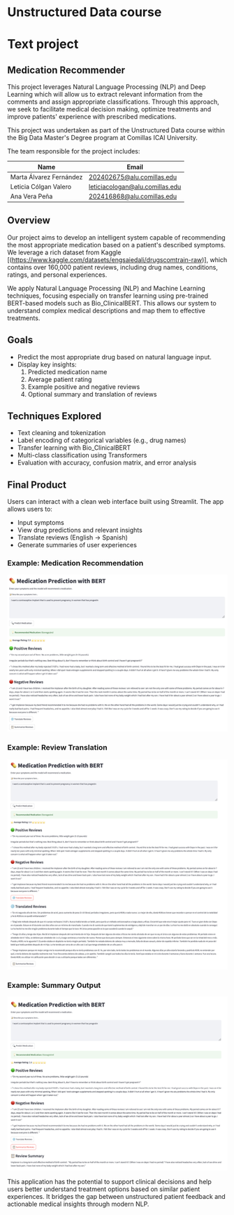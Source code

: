 # **Unstructured Data course**

# **Text project**

## **Medication Recommender**

This project leverages Natural Language Processing (NLP) and Deep Learning which will allow us to extract relevant information from the comments and assign appropriate classifications. Through this approach, we seek to facilitate medical decision making, optimize treatments and improve patients' experience with prescribed medications.

This project was undertaken as part of the Unstructured Data course within the Big Data Master's Degree program at Comillas ICAI University.

The team responsible for the project includes:

| Name                    | Email                           |
| ----------------------- | ------------------------------- |
| Marta Álvarez Fernández | 202402675@alu.comillas.edu      |
| Leticia Cólgan Valero   | leticiacologan@alu.comillas.edu |
| Ana Vera Peña           | 202416868@alu.comillas.edu      |

## **Overview**

Our project aims to develop an intelligent system capable of recommending the most appropriate medication based on a patient's described symptoms. We leverage a rich dataset from Kaggle [(https://www.kaggle.com/datasets/engsaiedali/drugscomtrain-raw)], which contains over 160,000 patient reviews, including drug names, conditions, ratings, and personal experiences.

We apply Natural Language Processing (NLP) and Machine Learning techniques, focusing especially on transfer learning using pre-trained BERT-based models such as Bio_ClinicalBERT. This allows our system to understand complex medical descriptions and map them to effective treatments.

## **Goals**

- Predict the most appropriate drug based on natural language input.
- Display key insights:
  1. Predicted medication name
  2. Average patient rating
  3. Example positive and negative reviews
  4. Optional summary and translation of reviews

## **Techniques Explored**

- Text cleaning and tokenization
- Label encoding of categorical variables (e.g., drug names)
- Transfer learning with Bio_ClinicalBERT
- Multi-class classification using Transformers
- Evaluation with accuracy, confusion matrix, and error analysis

## **Final Product**

Users can interact with a clean web interface built using Streamlit. The app allows users to:

- Input symptoms
- View drug predictions and relevant insights
- Translate reviews (English → Spanish)
- Generate summaries of user experiences

### Example: Medication Recommendation

![Medication Recommender](img/recomendador.png)

### Example: Review Translation

![Translation Example](img/traduccion.png)

### Example: Summary Output

![Summary Example](img/resumen.png)

This application has the potential to support clinical decisions and help users better understand treatment options based on similar patient experiences. It bridges the gap between unstructured patient feedback and actionable medical insights through modern NLP.

